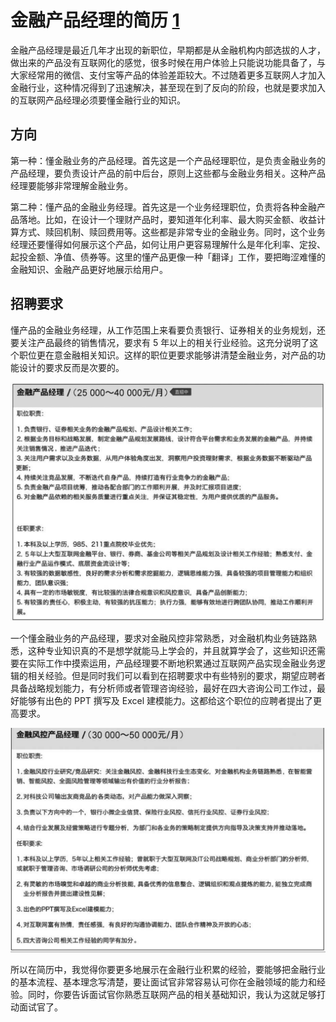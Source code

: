 # 金融产品经理的简历 [1]

金融产品经理是最近几年才出现的新职位，早期都是从金融机构内部选拔的人才，做出来的产品没有互联网化的感觉，很多时候在用户体验上只能说功能具备了，与大家经常用的微信、支付宝等产品的体验差距较大。不过随着更多互联网人才加入金融行业，这种情况得到了迅速解决，甚至现在到了反向的阶段，也就是要求加入的互联网产品经理必须要懂金融行业的知识。

## 方向

第一种：懂金融业务的产品经理。首先这是一个产品经理职位，是负责金融业务的产品经理，要负责设计产品的前中后台，原则上这些都与金融业务相关。这种产品经理要能够非常理解金融业务。

第二种：懂产品的金融业务经理。首先这是一个业务经理职位，负责将各种金融产品落地。比如，在设计一个理财产品时，要知道年化利率、最大购买金额、收益计算方式、赎回机制、赎回费用等。这些都是非常专业的金融业务。同时，这个业务经理还要懂得如何展示这个产品，如何让用户更容易理解什么是年化利率、定投、起投金额、净值、债券等。这里的懂产品更像一种「翻译」工作，要把晦涩难懂的金融知识、金融产品更好地展示给用户。

## 招聘要求

懂产品的金融业务经理，从工作范围上来看要负责银行、证券相关的业务规划，还要关注产品最终的销售情况，要求有 5 年以上的相关行业经验。这充分说明了这个职位更在意金融相关知识。这样的职位更要求能够讲清楚金融业务，对产品的功能设计的要求反而是次要的。

![金融产品经理](../img/finance_PM.png)

一个懂金融业务的产品经理，要求对金融风控非常熟悉，对金融机构业务链路熟悉，这种专业知识真的不是想学就能马上学会的，并且就算学会了，这些知识还需要在实际工作中摸索运用，产品经理要不断地积累通过互联网产品实现金融业务逻辑的相关经验。但是同时我们可以看到在招聘要求中有些特别的要求，期望应聘者具备战略规划能力，有分析师或者管理咨询经验，最好在四大咨询公司工作过，最好能够有出色的 PPT 撰写及 Excel 建模能力。这都给这个职位的应聘者提出了更高要求。

![金融风控产品经理](../img/finance_Risk_control_PM.png)

所以在简历中，我觉得你要更多地展示在金融行业积累的经验，要能够把金融行业的基本流程、基本理念写清楚，要让面试官非常容易认可你在金融领域的能力和经验。同时，你要告诉面试官你熟悉互联网产品的相关基础知识，我认为这就足够打动面试官了。

[1]: https://www.zhihu.com/pub/reader/120098547/chapter/1321093149016838144
